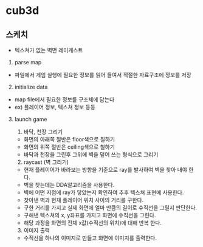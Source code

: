 # cub3d

## 스케치
- 텍스쳐가 없는 벽면 레이케스트
1. parse map
  - 파일에서 게임 실행에 필요한 정보를 읽어 들여서 적절한 자료구조에 정보를 저장
2. initialize data
  - map file에서 필요한 정보를 구조체에 담는다
  - ex) 플레이어 정보, 텍스쳐 정보 등등
3. launch game
   1) 바닥, 천장 그리기
   - 화면의 아래쪽 절반은 floor색으로 칠하기
   - 화면의 위쪽 절반은 ceiling색으로 칠하기
   - 바닥과 천장을 그린후 그위에 벽을 덮어 쓰는 형식으로 그리기
   2) raycast (벽 그리기)
   - 현재 플레이어가 바라보는 방향을 기준으로 ray를 발사하여 벽을 찾아 내야 한다.
   - 벽을 찾는데는 DDA알고리즘을 사용한다.
   - 벽에 어떤 지점에 ray가 닿았는지 확인하여 추후 텍스쳐 표현에 사용한다.
   - 찾아낸 벽과 현재 플레이어 위치 사이의 거리를 구한다.
   - 구한 거리를 가지고 실제 화면에 얼마 만큼의 길이로 수직선을 그릴지 판단한다.
   - 구해낸 텍스쳐의 x, y좌표를 가지고 화면에 수직선을 그린다.
   - 해당 과정을 화면의 전체 x값(수직선의 위치)에 대해 반복 한다.
   
   3) 이미지 출력
   - 수직선을 하나의 이미지로 만들고 화면에 이미지를 출력한다.
